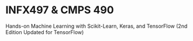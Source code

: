 # INFX497 & CMPS 490

Hands-on Machine Learning with Scikit-Learn, Keras, and TensorFlow (2nd Edition Updated for TensorFlow)
